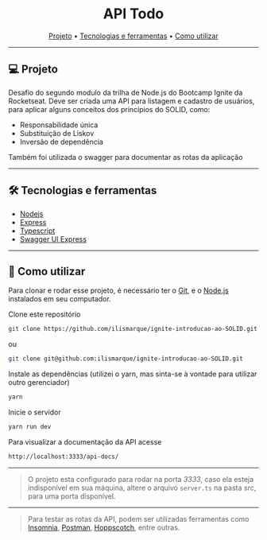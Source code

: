 <!-- # Desafio 02 - Conceitos do SOLID -->
<h1 align="center" >API Todo</h1>

<p align="center">
  <a href="#-projeto">Projeto</a> •
  <a href="#-tecnologias-e-ferramentas">Tecnologias e ferramentas</a> •
  <a href="#-como-utilizar">Como utilizar</a>
</p>

---

## 💻 Projeto

Desafio do segundo modulo da trilha de Node.js do Bootcamp Ignite da Rocketseat. Deve ser criada uma API para listagem e cadastro de usuários, para aplicar alguns conceitos dos princípios do SOLID, como:

- Responsabilidade única
- Substituição de Liskov
- Inversão de dependência

Também foi utilizada o swagger para documentar as rotas da aplicação

---

## 🛠 Tecnologias e ferramentas

- [Nodejs](https://nodejs.org/en/)
- [Express](https://expressjs.com/)
- [Typescript](https://www.typescriptlang.org/)
- [Swagger UI Express](https://www.npmjs.com/package/swagger-ui-express)

---

## 🚀 Como utilizar

Para clonar e rodar esse projeto, é necessário ter o [Git](https://git-scm.com), e o [Node.js](https://nodejs.org/en/download/) instalados em seu computador.

Clone este repositório

```bash
git clone https://github.com/ilismarque/ignite-introducao-ao-SOLID.git
```

ou

```bash
git clone git@github.com:ilismarque/ignite-introducao-ao-SOLID.git
```

Instale as dependências (utilizei o yarn, mas sinta-se à vontade para utilizar outro gerenciador)

```bash
yarn
```

Inicie o servidor

```bash
yarn run dev
```

Para visualizar a documentação da API acesse

```bash
http://localhost:3333/api-docs/
```

---

>O projeto esta configurado para rodar na porta _3333_, caso ela esteja indisponível em sua máquina, altere o arquivo ```server.ts``` na pasta _src_, para uma porta disponível.

---

>Para testar as rotas da API, podem ser utilizadas ferramentas como [Insomnia](https://insomnia.rest/), [Postman](https://www.postman.com/), [Hoppscotch](https://hoppscotch.io/), entre outras.
